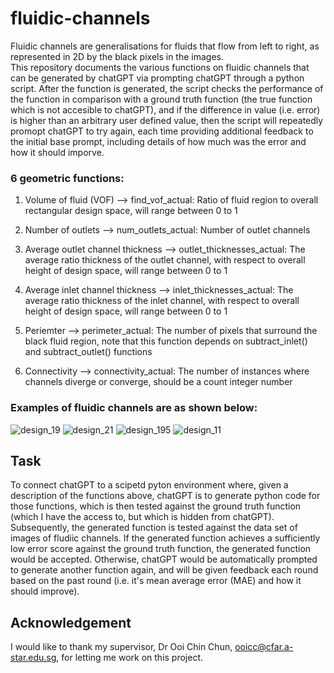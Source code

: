 # fluidic-channels
Fluidic channels are generalisations for fluids that flow from left to right, as represented in 2D by the black pixels in the images.  
This repository documents the various functions on fluidic channels that can be generated by chatGPT via prompting chatGPT through a python script. After the function is generated, the script checks the performance of the function in comparison with a ground truth function (the true function which is not accesible to chatGPT), and if the difference in value (i.e. error) is higher than an arbitrary user defined value, then the script will repeatedly promopt chatGPT to try again, each time providing additional feedback to the initial base prompt, including details of how much was the error and how it should imporve.  

### 6 geometric functions:
1. Volume of fluid (VOF) --> find_vof_actual: Ratio of fluid region to overall rectangular design space, will range between 0 to 1

2. Number of outlets --> num_outlets_actual: Number of outlet channels

3. Average outlet channel thickness --> outlet_thicknesses_actual: The average ratio thickness of the outlet channel, with respect to overall height of design space, will range between 0 to 1

4. Average inlet channel thickness --> inlet_thicknesses_actual: The average ratio thickness of the inlet channel, with respect to overall height of design space, will range between 0 to 1

5. Periemter --> perimeter_actual: The number of pixels that surround the black fluid region, note that this function depends on subtract_inlet() and subtract_outlet() functions

6. Connectivity --> connectivity_actual: The number of instances where channels diverge or converge, should be a count integer number


### Examples of fluidic channels are as shown below:

![design_19](https://github.com/user-attachments/assets/65d78021-2765-4d0d-b704-392087fe7486)
![design_21](https://github.com/user-attachments/assets/21a4badd-3810-4d45-aeec-e4c89557465a)
![design_195](https://github.com/user-attachments/assets/3e613517-f6ee-4ea7-a1aa-fbd3bce8ad51)
![design_11](https://github.com/user-attachments/assets/c249f00c-c14a-40ff-bd0d-4a982524ff3d)

## Task
To connect chatGPT to a scipetd pyton environment where, given a description of the functions above, chatGPT is to generate python code for those functions, which is then tested against the ground truth function (which I have the access to, but which is hidden from chatGPT). \
Subsequently, the generated function is tested against the data set of images of fludiic channels. If the generated function achieves a sufficiently low error score against the ground truth function, the generated function would be accepted. Otherwise, chatGPT would be automatically prompted to generate another function again, and will be given feedback each round based on the past round (i.e. it's mean average error (MAE) and how it should improve). 

## Acknowledgement
I would like to thank my supervisor, Dr Ooi Chin Chun, ooicc@cfar.a-star.edu.sg, for letting me work on this project.

